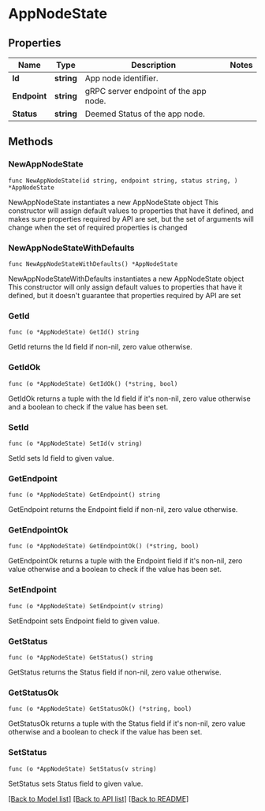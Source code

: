 # AppNodeState

## Properties

Name | Type | Description | Notes
------------ | ------------- | ------------- | -------------
**Id** | **string** | App node identifier. | 
**Endpoint** | **string** | gRPC server endpoint of the app node. | 
**Status** | **string** | Deemed Status of the app node. | 

## Methods

### NewAppNodeState

`func NewAppNodeState(id string, endpoint string, status string, ) *AppNodeState`

NewAppNodeState instantiates a new AppNodeState object
This constructor will assign default values to properties that have it defined,
and makes sure properties required by API are set, but the set of arguments
will change when the set of required properties is changed

### NewAppNodeStateWithDefaults

`func NewAppNodeStateWithDefaults() *AppNodeState`

NewAppNodeStateWithDefaults instantiates a new AppNodeState object
This constructor will only assign default values to properties that have it defined,
but it doesn't guarantee that properties required by API are set

### GetId

`func (o *AppNodeState) GetId() string`

GetId returns the Id field if non-nil, zero value otherwise.

### GetIdOk

`func (o *AppNodeState) GetIdOk() (*string, bool)`

GetIdOk returns a tuple with the Id field if it's non-nil, zero value otherwise
and a boolean to check if the value has been set.

### SetId

`func (o *AppNodeState) SetId(v string)`

SetId sets Id field to given value.


### GetEndpoint

`func (o *AppNodeState) GetEndpoint() string`

GetEndpoint returns the Endpoint field if non-nil, zero value otherwise.

### GetEndpointOk

`func (o *AppNodeState) GetEndpointOk() (*string, bool)`

GetEndpointOk returns a tuple with the Endpoint field if it's non-nil, zero value otherwise
and a boolean to check if the value has been set.

### SetEndpoint

`func (o *AppNodeState) SetEndpoint(v string)`

SetEndpoint sets Endpoint field to given value.


### GetStatus

`func (o *AppNodeState) GetStatus() string`

GetStatus returns the Status field if non-nil, zero value otherwise.

### GetStatusOk

`func (o *AppNodeState) GetStatusOk() (*string, bool)`

GetStatusOk returns a tuple with the Status field if it's non-nil, zero value otherwise
and a boolean to check if the value has been set.

### SetStatus

`func (o *AppNodeState) SetStatus(v string)`

SetStatus sets Status field to given value.



[[Back to Model list]](../README.md#documentation-for-models) [[Back to API list]](../README.md#documentation-for-api-endpoints) [[Back to README]](../README.md)


